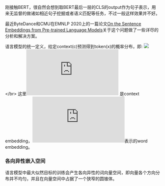 
刚接触BERT，很自然会想到取BERT最后一层的CLS的output作为句子表示，用来无监督的做诸如相近句子挖掘或者语义匹配等任务，不过一般这样效果并不好。
</br>

最近ByteDance和CMU在EMNLP 2020上的一篇论文[On the Sentence Embeddings from Pre-trained Language Models](https://arxiv.org/pdf/2011.05864.pdf)关于这个问题做了一些详尽的分析和解决方案。
</br>

语言模型的统一定义，给定context(c)预测得到token(x)的概率分布，即:
![](https://latex.codecogs.com/svg.latex?p(x|c)=\frac{exp(h_c^Tw_x)}{\sum_{{x}'}exp(h_c^Tw_{{x}'})})
</br>
这里![](https://latex.codecogs.com/svg.latex?h_c) 是context embedding，![](https://latex.codecogs.com/svg.latex?w_x)表示的word embedding。

### 各向异性嵌入空间
语言模型中最大似然目标的训练会产生各向异性的词向量空间，即向量各个方向分布并不均匀，并且在向量空间中占据了一个狭窄的圆锥体。



</br>
